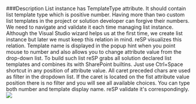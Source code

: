 ﻿<properties 
	pageTitle="TemplateType attribute" 
    pageName="ListInstanceTemplateType"
    parentPageId="code-completion"
/>

###Description
List instance has TemplateType attribute. It should contain list template type which is positive number. Having more than two custom list templates in the project or solution developer can forgive their numbers.
We need to navigate and validate it each time managing list instance.
Although the Visual Studio wizard helps us at the first time, we create list instance but later we must keep this relation in mind.
reSP visualizes this relation. Template name is displayed in the popup hint when you point mouse to number and also allows you to change attribute value from the drop-down list.
To build such list reSP grabs all solution declared list templates and combines its with SharePoint builtins.
Just use Ctrl+Space shortcut in any position of attribute value. All caret preceded chars are used as filter in the dropdown list.
If the caret is located on the fist attribute value position there is no filter and you will see all available choices.
You can type both number and template display name. reSP validate it's correspondingly.
<br/>
<img src="http://docs.subpointsolutions.com/wp-content/uploads/2015/03/templatetype.gif">


